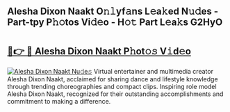 ## Alesha Dixon Naakt O𝚗𝚕yf𝚊ns L𝚎a𝚔ed N𝚞𝚍es - Part-tpy P𝚑𝚘tos Vi𝚍𝚎o - H𝚘𝚝 Part L𝚎a𝚔s G2HyO

# <h2><a href="http://kf1pvu3.oniu.top/?m=Alesha+Dixon+Naakt">🔗👉 🔴 Alesha Dixon Naakt P𝚑ot𝚘𝚜 V𝚒d𝚎o</a></h2>

[![Alesha Dixon Naakt Nu𝚍e𝚜](https://i.imgur.com/0qMVB7G.gif)](http://kf1pvu3.oniu.top/?m=Alesha+Dixon+Naakt)
Virtual entertainer and multimedia creator Alesha Dixon Naakt, acclaimed for sharing dance and lifestyle knowledge through trending choreographies and compact clips. Inspiring role model Alesha Dixon Naakt, recognized for their outstanding accomplishments and commitment to making a difference.  
